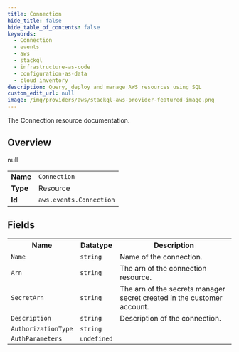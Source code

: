 ```yaml
---
title: Connection
hide_title: false
hide_table_of_contents: false
keywords:
  - Connection
  - events
  - aws
  - stackql
  - infrastructure-as-code
  - configuration-as-data
  - cloud inventory
description: Query, deploy and manage AWS resources using SQL
custom_edit_url: null
image: /img/providers/aws/stackql-aws-provider-featured-image.png
---
```

The Connection resource documentation.

## Overview
<table><tbody>
<tr><td><b>Name</b></td><td><code>Connection</code></td></tr>
<tr><td><b>Type</b></td><td>Resource</td></tr>
null
<tr><td><b>Id</b></td><td><code>aws.events.Connection</code></td></tr>
</tbody></table>

## Fields
<table><tbody>
<tr><th>Name</th><th>Datatype</th><th>Description</th></tr>
<tr><td><code>Name</code></td><td><code>string</code></td><td>Name of the connection.</td></tr><tr><td><code>Arn</code></td><td><code>string</code></td><td>The arn of the connection resource.</td></tr><tr><td><code>SecretArn</code></td><td><code>string</code></td><td>The arn of the secrets manager secret created in the customer account.</td></tr><tr><td><code>Description</code></td><td><code>string</code></td><td>Description of the connection.</td></tr><tr><td><code>AuthorizationType</code></td><td><code>string</code></td><td></td></tr><tr><td><code>AuthParameters</code></td><td><code>undefined</code></td><td></td></tr>
</tbody></table>